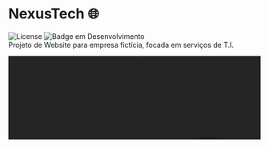 # NexusTech 🌐
![License](https://img.shields.io/badge/lucaspanzera-NexusTech-black) ![Badge em Desenvolvimento](https://img.shields.io/badge/Status-Finalizado-black)</br>
Projeto de Website para empresa fictícia, focada em serviços de T.I.

![NexusTech](content/header.gif)
